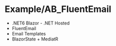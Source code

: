 # Example/AB_FluentEmail

* .NET6 Blazor - .NET Hosted
* FluentEmail
* Email Templates
* BlazorState + MediatR
